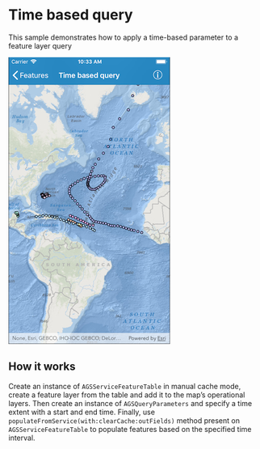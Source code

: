 # Time based query

This sample demonstrates how to apply a time-based parameter to a
feature layer query

![](image1.png)

## How it works

Create an instance of `AGSServiceFeatureTable` in manual cache mode,
create a feature layer from the table and add it to the map’s
operational layers. Then create an instance of `AGSQueryParameters` and
specify a time extent with a start and end time. Finally, use
`populateFromService(with:clearCache:outFields)` method present on
`AGSServiceFeatureTable` to populate features based on the specified
time interval.
